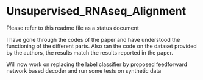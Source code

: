 # Unsupervised_RNAseq_Alignment

Please refer to this readme file as a status document

I have gone through the codes of the paper and have understood the functioning of the different parts.
Also ran the code on the dataset provided by the authors, the results match the results reported in the paper.

Will now work on replacing the label classifier by proposed feedforward network based decoder and run some tests on synthetic data

